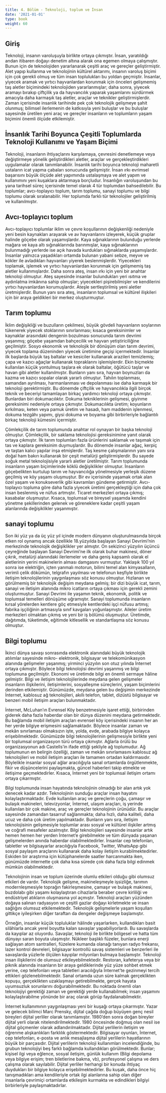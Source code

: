 ```yaml
---
title: 4. Bölüm - Teknoloji, toplum ve İnsan 
date: '2021-01-01'
type: book
weight: 60
---
```


<!--more-->

## Giriş

Teknoloji, insanın varoluşuyla birlikte ortaya çıkmıştır. İnsan, yaratıldığı andan itibaren doğayı denetim altına alarak ona egemen olmaya çalışmıştır. Bunun için de teknolojiden yararlanarak çeşitli araç ve gereçler geliştirmiştir. Alet yapıp kullanma ve teknolojinin kültürel aktarımı, insanın varoluş biçimi için çok gerekli olmuş ve tüm insan toplulukları bu yoldan geçmiştir. İnsanlar, yiyecek aramak ve yırtıcı hayvanlardan korunmak için önceleri gelişmemiş taş aletler biçimindeki teknolojiden yararlanmışlar; daha sonra, yiyecek aramayı bırakıp çiftçilik ya da hayvancılık yaparak yaşamlarını sürdürmek amacıyla daha karmaşık taş aletler, araçlar ve teknikler geliştirmişlerdir. Zaman içerisinde insanlık tarihinde pek çok teknolojik gelişmeye şahit olunmuş; bilimsel ilerlemenin de katkısıyla yeni buluşlar ve bu buluşlar sayesinde üretilen yeni araç ve gereçler insanların ve toplumların yaşam biçimini önemli ölçüde etkilemiştir. 

## İnsanlık Tarihi Boyunca Çeşitli Toplumlarda Teknoloji Kullanımı ve Yaşam Biçimi 

Teknoloji, insanların ihtiyaçlarını karşılamaya, çevresini denetlemeye veya değiştirmeye yönelik geliştirdikleri aletler, araçlar ve gerçekleştirdikleri uygulamalar olarak tanımlanabilir. İnsanlık tarihi boyunca teknoloji maharetli ustaların icat yapma çabaları sonucunda gelişmiştir. İnsan ırkı evrimsel başarısını büyük ölçüde alet yapımında ustalaşmaya ve alet yapım ve kullanımını yeni kuşaklara aktarmaya borçludur. İnsanlığın varoluşundan bu yana tarihsel süreç içerisinde temel olarak 4 tür toplumdan bahsedilebilir. 
Bu toplumlar; avcı-toplayıcı toplum, tarım toplumu, sanayi toplumu ve bilgi toplumu olarak sıralanabilir. Her toplumda farklı tür teknolojiler geliştirilmiş ve kullanılmıştır. 

## Avcı-toplayıcı toplum

Avcı-toplayıcı toplumlar iklim ve çevre koşullarının değişkenliği nedeniyle yeni besin kaynakları arayarak ve av hayvanlarını izleyerek, küçük gruplar halinde göçebe olarak yaşamışlardır. Kaya sığınaklarının bulunduğu yerlerde mağara ve kaya altı sığınaklarında barınmışlar, kaya sığınaklarının bulunmadığı yerlerde ise açık havada kurdukları sığınaklarda yaşamışlardır. İnsanlar yalnızca yaşadıkları ortamda bulunan yabani sebze, meyve ve kökler ile avladıkları hayvanları yiyerek beslenmişlerdir. Yiyecekleri toplamak, işlemek ve yırtıcı hayvanlardan korunmak için gelişmemiş taş aletler kullanmışlardır. Daha sonra ateş, insan ırkı için yeni bir anahtar teknoloji olmuştur. Ateş sayesinde insanlar bulundukları yeri ısıtma ve aydınlatma imkânına sahip olmuşlar; yiyecekleri pişirebilmişler ve kendilerini yırtıcı hayvanlardan korumuşlardır. Ateşle sertleştirilmiş yeni aletler üretmişlerdir. Bunun yanı sıra ateş, insanların toplumsal ve kültürel ilişkileri için bir araya geldikleri bir merkez oluşturmuştur. 

## Tarım toplumu

İklim değişikliği ve buzulların çekilmesi, büyük gövdeli hayvanların soylarının tükenerek yiyecek stoklarının sınırlanması; kısaca gereksinimler ve kaynaklar arasındaki dengenin bozulması sonucunda tarım devrimi yaşanmış; göçebe yaşamdan bahçecilik ve hayvan yetiştiriciliğine geçilmiştir. Sosyo ekonomik ve teknolojik bir dönüşüm olan tarım devrimi, yiyecek toplama düzeninden yiyecek üretimine geçişi içermektedir. İnsanlar ilk başlarda büyük taş baltalar ve kesiciler kullanarak arazileri temizlemiş; çapa ve kazıcı ağaçlar kullanarak topraklarını işlemişlerdir. Ekin biçmekte kullanılan küçük yontulmuş taşlara ek olarak baltalar, öğütücü taşlar ve havan gibi aletler kullanılmıştır. Bunların yanı sıra, hayvan boynuzları da kazma ve kazıcı sopalar olarak yararlı olmuştur. Tahılın toplanması, samandan ayrılması, harmanlanması ve depolanması ise daha karmaşık bir teknoloji gerektirmiştir. Bu dönemde çiftçilik ve hayvancılıkla ilgili birçok teknik ve beceriyi tamamlayan birkaç yardımcı teknoloji ortaya çıkmıştır. Bunlardan biri dokumacılıktır. Dokuma tekniklerinin gelişmesi, giyinme gereksinimi nedeniyle ortaya çıkmıştır. Dokumacılıkta üretim; koyunların kırkılması, keten veya pamuk üretim ve hasadı, ham maddenin işlenmesi, dokuma tezgâhı yapımı, giysi dokuma ve boyama gibi birbirleriyle bağlantılı birkaç teknoloji kümesini içermiştir. 

Çömlekçilik de tarım toplumunda anahtar rol oynayan bir başka teknoloji olmuştur. Çömlekçilik, bir saklama teknolojisi gereksinimine yanıt olarak ortaya çıkmıştır. İlk tarım toplumları fazla ürünlerini saklamak ve taşımak için tas ve kaplara gereksinim duymuşlardır. Bu dönemde insanlar ağaç, kerpiç ve taştan kalıcı yapılar inşa etmişlerdir. Taş kesme çalışmalarının yanı sıra doğal ham bakırı kullanarak bir çeşit metalürji geliştirmişlerdir. Bu sayede soğuk metal teknolojisiyle yararlı aletler üretilmiştir. Tarım toplumunda insanların yaşam biçimlerinde köklü değişiklikler olmuştur. İnsanların göçebelikten kurtulup tarım ve hayvancılığa yönelmesiyle yerleşik düzene geçilmiş ve köy yaşamı oluşmuştur. Bir ev içerisinde yaşamak ortak alan özel yaşam ve konukseverlik gibi kavramları gündeme getirmiştir. Avcı-toplayıcı topluma göre daha fazla yiyecek üretimi gerçekleştiği için daha çok insan beslenmiş ve nüfus artmıştır. Ticaret merkezleri ortaya çıkmış; kasabalar oluşmuştur. Kısaca, toplumsal ve bireysel yaşamda kendini yönetme şekillerinden gelenek ve göreneklere kadar çeşitli yaşam alanlarında değişiklikler yaşanmıştır. 

## sanayi toplumu

Son iki yüz ya da üç yüz yıl içinde modern dünyanın oluşturulmasında birçok etken rol oynamış ancak özellikle 18.yüzyılda başlayan Sanayi Devrimi’nin merkezinde teknolojik değişiklikler yer almıştır. On sekizinci yüzyılın üçüncü çeyreğinde başlayan Sanayi Devrimi’ne ilk olarak buhar makinesi, döner çıkrık, metalürji alanındaki ilerlemeler ve daha geniş kapsamlı olarak el aletlerinin yerini makinelerin alması damgasını vurmuştur. Yaklaşık 100 yıl sonra ise elektriğin, içten yanmalı motorun, bilimi temel alan kimyasalların, verimli çelik dökümün, telgrafın yayılması ve telefonun keşfiyle birlikte iletişim teknolojilerinin yaygınlaşması söz konusu olmuştur. Hızlanan ve görülmemiş bir teknolojik değişim meydana gelmiş; bir dizi büyük icat, tarım, sanayi ve iletişim alanında mikro icatların ortaya çıkması için gerekli zemini oluşturmuştur. Sanayi Devrimi ile yaşamın teknik, ekonomik, politik ve toplumsal temelleri dönüşüme uğramıştır. Sanayi toplumunda insanların kırsal yörelerden kentlere göç etmesiyle kentlerdeki işçi nüfusu artmış; fabrika işçiliğinin artmasıyla sınıf kavgaları yoğunlaşmıştır. Aileler üretim merkezleri olmaktan çıkmış ve yeni bir iş bölümü oluşmuştur. Üretimde, dağıtımda, tüketimde, eğitimde kitlesellik ve standartlaşma söz konusu olmuştur. 

## Bilgi toplumu

İkinci dünya savaşı sonrasında elektronik alanındaki büyük teknolojik atılımlar sayesinde mikro- elektronik, bilgisayar ve telekomünikasyon alanında gelişmeler yaşanmış; yirminci yüzyılın son otuz yılında İnternet ortaya çıkmıştır. Böylece bilgi teknolojisi devrimi yaşanmış ve bilgi toplumuna geçilmiştir. Ekonomi ve üretimde bilgi en önemli sermaye hâline gelmiştir. Bilgi ve iletişim teknolojilerinde meydana gelen gelişmeler insanların ilişkilerini, iletişimlerini, sosyalleşme süreçlerini, yaşam biçimlerini derinden etkilemiştir. Günümüzde, meydana gelen bu değişimin merkezinde İnternet, kablosuz ağ teknolojileri, akıllı telefon, tablet, dizüstü bilgisayar ve benzeri mobil iletişim araçları bulunmaktadır. 

İnternet, McLuhan’ın Evrensel Köy benzetmesiyle işaret ettiği, birbirinden giderek daha fazla haberdar olan bir dünya düzenini meydana getirmektedir. Bu bağlamda mobil iletişim araçları evrensel köy içerisindeki insanın her an her yerde bilgiye erişmesini sağlamaktadır. Böylece insanlar zaman ve mekân sınırlaması olmaksızın işte, yolda, evde, arabada bilgiye kolayca erişebilmektedir. Günümüzde bilgi teknolojilerinin gelişmesiyle birlikte yeni bir toplumsal organizasyon türü ortaya çıkmıştır. Ağlarla örülü bu organizasyonun adı Castells’in ifade ettiği şekliyle ağ toplumudur. Ağ toplumunun en belirgin özelliği, zaman ve mekân sınırlamasını kablosuz ağ teknolojileri ve mobil iletişim araçları ile tamamen ortadan kaldırmasıdır. Böylelikle insanlar sosyal ağlar aracılığıyla sanal ortamlarda örgütlenmekte, fikir ve düşüncelerini paylaşmakta, güncel haberleri takip etmekte ve iletişime geçmektedirler. Kısaca, İnternet yeni bir toplumsal iletişim ortamı ortaya çıkarmıştır.

Bilgi toplumunda insan hayatında teknolojinin olmadığı bir alan artık yok denecek kadar azdır. Teknolojinin sunduğu araçlar insan hayatını kolaylaştırmaktadır. Evde kullanılan araç ve gereçlerin çoğu, çamaşır ve bulaşık makineleri, televizyonlar, İnternet, ulaşım araçları, iş yerinde kullanılan bir çok makine, araç ve gereçler teknolojinin ürünüdür. Bu araçlar sayesinde zamandan tasarruf sağlanmakta; daha hızlı, daha kaliteli, daha ucuz ve daha çok üretim yapılmaktadır. Bunların yanı sıra, iletişim teknolojisinin gelişmesiyle toplumlar arası sosyal ve kültürel ilişkiler artmış ve coğrafi mesafeler azalmıştır. Bilgi teknolojileri sayesinde insanlar artık hemen hemen her yerden İnternet’e girebilmekte ve tüm dünyada yaşanan gelişmelerden anında haberdar olabilmektedirler. İnsanlar cep telefonları, tabletler ve bilgisayarlar aracılığıyla Facebook, Twitter, WhatsApp gibi sosyal paylaşım araçlarını kullanarak daha kolay iletişim kurabilmektedirler. Eskiden bir araştırma için kütüphanelerde saatler harcanmakta iken, günümüzde internette çok daha kısa sürede çok daha fazla bilgi edinmek mümkün olabilmektedir. 

Teknolojinin insan ve toplum üzerinde olumlu etkileri olduğu gibi olumsuz etkileri de vardır. Teknolojik gelişme, makineleşmeyle işsizliğe, tarımın modernleşmesiyle toprağın fakirleşmesine, çamaşır ve bulaşık makinesi, buzdolabı gibi yaşamı kolaylaştıran cihazlarla beraber çevre kirliliği ve endüstriyel atıkların oluşmasına yol açmıştır. Teknoloji araçları yüzünden doğaya salınan radyasyon ve çeşitli gazlar doğayı kirletmekte ve insan sağlığını olumsuz etkilemektedir. Teknolojik gelişmelerle yaşam koşulları gittikçe iyileşirken diğer taraftan da dengeler değişmeye başlamıştır. 

Örneğin, insanlar küçük topluluklar hâlinde yaşarlarken, kullandıkları basit silâhlarla ancak yerel boyutta kalan savaşlar yapabiliyorlardı. Bu savaşlarda da kayıplar az oluyordu. Savaşlar, teknoloji ile birlikte bölgesel ve hatta tüm dünyayı saran boyuta ulaşmıştır. Nükleer başlıklı füzeler, bunlara enerji sağlayan atom santralleri, füzelere kumanda olanağı tanıyan radyo frekansı, lazer kontrol devreleri, bilgisayar kontrollü savaş sistemleri ve benzerleri ile savaşlarda yüzlerle ölçülen kayıplar milyonları bulmaya başlamıştır. Teknoloji insan ilişkilerini de olumsuz etkileyebilmektedir. Restoran, kafeterya veya bir piknik alanında insanların bir araya geldiklerinde yüz yüze sohbet etmek yerine, cep telefonları veya tabletleri aracılığıyla İnternet’te gezinmeyi tercih ettikleri gözlenebilmektedir. Sanal ortamda uzun süre kalmak gerçeklikten kopuşu, gerçeklikten uzaklaşmayı getirebilmekte, gerçek hayata uyumsuzluk sorunlarını doğurabilmektedir. Bu noktada önemli olan teknolojiyi gerektiği zaman ve gerektiği yerde kullanabilmek; insan yaşamını kolaylaştırabilme yönünde bir araç olarak görüp faydalanabilmektir. 

İnternet kullanımının yaygınlaşması yeni bir kuşağı ortaya çıkarmıştır. Yazar ve gelecek bilimci Marc Prensky, dijital çağda doğup büyüyen genç nesil bireyleri dijital yerliler olarak tanımlamıştır. 1980’den sonra doğan bireyler dijital yerli olarak nitelendirilmektedir. 1980 öncesinde doğmuş olan nesil ise dijital göçmenler olarak adlandırılmaktadır. Dijital yerlilerin iletişim ve öğrenme alışkanlıkları farklılık göstermektedir. Bilgisayar oyunları, İnternet, cep telefonları, e-posta ve anlık mesajlaşma dijital yerlilerin hayatlarının büyük bir parçasıdır. Dijital yerlilerin teknoloji kullanımları incelendiğinde, bu grubun teknolojiyi beş farklı bağlamda kullandıkları görülmektedir. Bunlar; kişisel ilgi veya eğlence, sosyal iletişim, günlük kullanım (Bilgi depolama veya bilgiye erişim; tren biletlerine bakma, vb), profesyonel çalışma ve ders çalışma olarak sayılabilir. Dijital yerliler herhangi bir konuda ihtiyaç duydukları bir bilgiye kolayca erişebilmektedirler. Bu kuşak, daha önce hiç tanışmadıkları ama kendileriyle ortak ilgi alanlarına sahip olan diğer insanlarla çevrimiçi ortamlarda etkileşim kurmakta ve edindikleri bilgiyi birbirleriyle paylaşmaktadırlar. 











